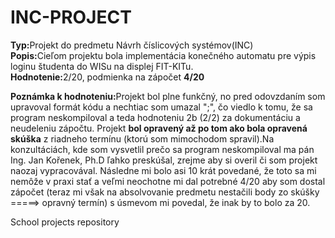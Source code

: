 INC-PROJECT
=======
<b>Typ:</b>Projekt do predmetu Návrh číslicových systémov(INC)</br>
<b>Popis:</b>Cieľom projektu bola implementácia konečného automatu pre výpis loginu študenta do WISu na displej FIT-KITu.</br>
<b>Hodnotenie:</b>2/20, podmienka na zápočet <b>4/20</b></br>

<b>Poznámka k hodnoteniu:</b>Projekt bol plne funkčný, no pred odovzdaním som upravoval formát kódu a nechtiac som umazal ";", čo viedlo k tomu, že sa program neskompiloval a teda hodnoteniu 2b (2/2) za dokumentáciu a neudeleniu zápočtu. Projekt <b>bol opravený až po tom ako bola opravená skúška</b> z riadneho termínu (ktorú som mimochodom spravil).Na konzultáciách, kde som vysvetlil prečo sa program neskompiloval ma pán Ing. Jan Kořenek, Ph.D ľahko preskúšal, zrejme aby si overil či som projekt naozaj vypracovával. Následne mi bolo asi 10 krát povedané, že toto sa mi nemôže v praxi stať a veľmi neochotne mi dal potrebné 4/20 aby som dostal zápočet (teraz mi však na absolvovanie predmetu nestačili body zo skúšky =====> opravný termín) s úsmevom mi povedal, že inak by to bolo za 20. 


School projects repository
